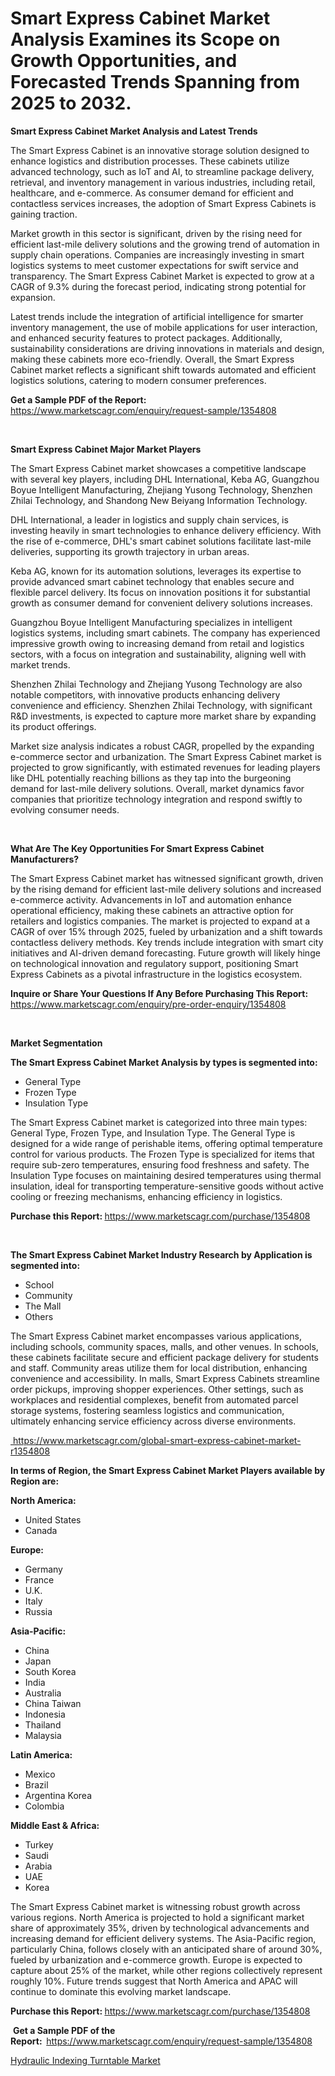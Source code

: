 <p><h1>Smart Express Cabinet Market Analysis Examines its Scope on Growth Opportunities, and Forecasted Trends Spanning from 2025 to 2032.</h1></p><p><strong>Smart Express Cabinet Market Analysis and Latest Trends</strong></p>
<p><p>The Smart Express Cabinet is an innovative storage solution designed to enhance logistics and distribution processes. These cabinets utilize advanced technology, such as IoT and AI, to streamline package delivery, retrieval, and inventory management in various industries, including retail, healthcare, and e-commerce. As consumer demand for efficient and contactless services increases, the adoption of Smart Express Cabinets is gaining traction.</p><p>Market growth in this sector is significant, driven by the rising need for efficient last-mile delivery solutions and the growing trend of automation in supply chain operations. Companies are increasingly investing in smart logistics systems to meet customer expectations for swift service and transparency. The Smart Express Cabinet Market is expected to grow at a CAGR of 9.3% during the forecast period, indicating strong potential for expansion.</p><p>Latest trends include the integration of artificial intelligence for smarter inventory management, the use of mobile applications for user interaction, and enhanced security features to protect packages. Additionally, sustainability considerations are driving innovations in materials and design, making these cabinets more eco-friendly. Overall, the Smart Express Cabinet market reflects a significant shift towards automated and efficient logistics solutions, catering to modern consumer preferences.</p></p>
<p><strong>Get a Sample PDF of the Report:&nbsp;</strong> <a href="https://www.marketscagr.com/enquiry/request-sample/1354808?utm_campaign=2526&utm_medium=2&utm_source=Github&utm_content=ia&utm_term=28022025&utm_id=smart-express-cabinet">https://www.marketscagr.com/enquiry/request-sample/1354808</a></p>
<p>&nbsp;</p>
<p><strong>Smart Express Cabinet Major Market Players</strong></p>
<p><p>The Smart Express Cabinet market showcases a competitive landscape with several key players, including DHL International, Keba AG, Guangzhou Boyue Intelligent Manufacturing, Zhejiang Yusong Technology, Shenzhen Zhilai Technology, and Shandong New Beiyang Information Technology. </p><p>DHL International, a leader in logistics and supply chain services, is investing heavily in smart technologies to enhance delivery efficiency. With the rise of e-commerce, DHL's smart cabinet solutions facilitate last-mile deliveries, supporting its growth trajectory in urban areas. </p><p>Keba AG, known for its automation solutions, leverages its expertise to provide advanced smart cabinet technology that enables secure and flexible parcel delivery. Its focus on innovation positions it for substantial growth as consumer demand for convenient delivery solutions increases. </p><p>Guangzhou Boyue Intelligent Manufacturing specializes in intelligent logistics systems, including smart cabinets. The company has experienced impressive growth owing to increasing demand from retail and logistics sectors, with a focus on integration and sustainability, aligning well with market trends.</p><p>Shenzhen Zhilai Technology and Zhejiang Yusong Technology are also notable competitors, with innovative products enhancing delivery convenience and efficiency. Shenzhen Zhilai Technology, with significant R&D investments, is expected to capture more market share by expanding its product offerings. </p><p>Market size analysis indicates a robust CAGR, propelled by the expanding e-commerce sector and urbanization. The Smart Express Cabinet market is projected to grow significantly, with estimated revenues for leading players like DHL potentially reaching billions as they tap into the burgeoning demand for last-mile delivery solutions. Overall, market dynamics favor companies that prioritize technology integration and respond swiftly to evolving consumer needs.</p></p>
<p>&nbsp;</p>
<p><strong>What Are The Key Opportunities For Smart Express Cabinet Manufacturers?</strong></p>
<p><p>The Smart Express Cabinet market has witnessed significant growth, driven by the rising demand for efficient last-mile delivery solutions and increased e-commerce activity. Advancements in IoT and automation enhance operational efficiency, making these cabinets an attractive option for retailers and logistics companies. The market is projected to expand at a CAGR of over 15% through 2025, fueled by urbanization and a shift towards contactless delivery methods. Key trends include integration with smart city initiatives and AI-driven demand forecasting. Future growth will likely hinge on technological innovation and regulatory support, positioning Smart Express Cabinets as a pivotal infrastructure in the logistics ecosystem.</p></p>
<p><strong>Inquire or Share Your Questions If Any Before Purchasing This Report:</strong> <a href="https://www.marketscagr.com/enquiry/pre-order-enquiry/1354808?utm_campaign=2526&utm_medium=2&utm_source=Github&utm_content=ia&utm_term=28022025&utm_id=smart-express-cabinet">https://www.marketscagr.com/enquiry/pre-order-enquiry/1354808</a></p>
<p>&nbsp;</p>
<p><strong>Market Segmentation</strong></p>
<p><strong>The Smart Express Cabinet Market Analysis by types is segmented into:</strong></p>
<p><ul><li>General Type</li><li>Frozen Type</li><li>Insulation Type</li></ul></p>
<p><p>The Smart Express Cabinet market is categorized into three main types: General Type, Frozen Type, and Insulation Type. The General Type is designed for a wide range of perishable items, offering optimal temperature control for various products. The Frozen Type is specialized for items that require sub-zero temperatures, ensuring food freshness and safety. The Insulation Type focuses on maintaining desired temperatures using thermal insulation, ideal for transporting temperature-sensitive goods without active cooling or freezing mechanisms, enhancing efficiency in logistics.</p></p>
<p><strong>Purchase this Report:&nbsp;</strong><a href="https://www.marketscagr.com/purchase/1354808?utm_campaign=2526&utm_medium=2&utm_source=Github&utm_content=ia&utm_term=28022025&utm_id=smart-express-cabinet">https://www.marketscagr.com/purchase/1354808</a></p>
<p>&nbsp;</p>
<p><strong>The Smart Express Cabinet Market Industry Research by Application is segmented into:</strong></p>
<p><ul><li>School</li><li>Community</li><li>The Mall</li><li>Others</li></ul></p>
<p><p>The Smart Express Cabinet market encompasses various applications, including schools, community spaces, malls, and other venues. In schools, these cabinets facilitate secure and efficient package delivery for students and staff. Community areas utilize them for local distribution, enhancing convenience and accessibility. In malls, Smart Express Cabinets streamline order pickups, improving shopper experiences. Other settings, such as workplaces and residential complexes, benefit from automated parcel storage systems, fostering seamless logistics and communication, ultimately enhancing service efficiency across diverse environments.</p></p>
<p><a href="https://www.marketscagr.com/global-smart-express-cabinet-market-r1354808?utm_campaign=2526&utm_medium=2&utm_source=Github&utm_content=ia&utm_term=28022025&utm_id=smart-express-cabinet">&nbsp;https://www.marketscagr.com/global-smart-express-cabinet-market-r1354808</a></p>
<p><strong>In terms of Region, the Smart Express Cabinet Market Players available by Region are:</strong></p>
<p>
    <p> <strong> North America: </strong>
        <ul>
            <li>United States</li>
            <li>Canada</li>
        </ul>
        </p> 
    <p> <strong> Europe: </strong>
        <ul>
            <li>Germany</li>
            <li>France</li>
            <li>U.K.</li>
            <li>Italy</li>
            <li>Russia</li>
        </ul>
        </p> 
    <p> <strong> Asia-Pacific: </strong>
        <ul>
            <li>China</li>
            <li>Japan</li>
            <li>South Korea</li>
            <li>India</li>
            <li>Australia</li>
            <li>China Taiwan</li>
            <li>Indonesia</li>
            <li>Thailand</li>
            <li>Malaysia</li>
        </ul>
        </p> 
    <p> <strong> Latin America: </strong>
        <ul>
            <li>Mexico</li>
            <li>Brazil</li>
            <li>Argentina Korea</li>
            <li>Colombia</li>
        </ul>
        </p> 
    <p> <strong> Middle East & Africa: </strong>
        <ul>
            <li>Turkey</li>
            <li>Saudi</li>
            <li>Arabia</li>
            <li>UAE</li>
            <li>Korea</li>
        </ul>
    </p>
    </p>
<p><p>The Smart Express Cabinet market is witnessing robust growth across various regions. North America is projected to hold a significant market share of approximately 35%, driven by technological advancements and increasing demand for efficient delivery systems. The Asia-Pacific region, particularly China, follows closely with an anticipated share of around 30%, fueled by urbanization and e-commerce growth. Europe is expected to capture about 25% of the market, while other regions collectively represent roughly 10%. Future trends suggest that North America and APAC will continue to dominate this evolving market landscape.</p></p>
<p><strong>Purchase this Report: </strong><a href="https://www.marketscagr.com/purchase/1354808?utm_campaign=2526&utm_medium=2&utm_source=Github&utm_content=ia&utm_term=28022025&utm_id=smart-express-cabinet">https://www.marketscagr.com/purchase/1354808</a></p>
<p>&nbsp;<strong>Get a Sample PDF of the Report:&nbsp;&nbsp;</strong><a href="https://www.marketscagr.com/enquiry/request-sample/1354808?utm_campaign=2526&utm_medium=2&utm_source=Github&utm_content=ia&utm_term=28022025&utm_id=smart-express-cabinet">https://www.marketscagr.com/enquiry/request-sample/1354808</a></p>
<p><strong></strong></p>
<p><p><a href="https://github.com/JakirUddin651/Market-Research-Report-List-1/blob/main/hydraulic-indexing-turntable-market.md?utm_campaign=2526&utm_medium=2&utm_source=Github&utm_content=ia&utm_term=28022025&utm_id=smart-express-cabinet">Hydraulic Indexing Turntable Market</a></p></p>